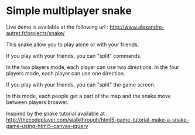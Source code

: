 Simple multiplayer snake
=====


Live demo is available at the following url : http://www.alexandre-autret.fr/projects/snake/

This snake allow you to play alone or with your friends.

If you play with your friends, you can "split" commands.

In the two players mode, each player can use two directions.
In the four players mode, each player can use one direction.

If you play with your friends, you can "split" the game screen.

In this mode, each people get a part of the map and the snake move between players broswer.

Inspired by the snake tutorial available at :  http://thecodeplayer.com/walkthrough/html5-game-tutorial-make-a-snake-game-using-html5-canvas-jquery